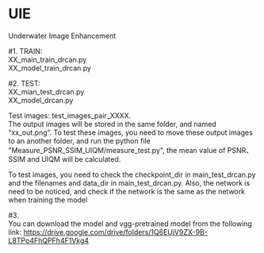 # UIE
Underwater Image Enhancement


#1. TRAIN:  
XX_main_train_drcan.py  
XX_model_train_drcan.py  

#2. TEST:  
XX_mian_test_drcan.py  
XX_model_drcan.py  

Test images: test_images_pair_XXXX.  
The output images will be stored in the same folder, and named “xx_out.png”.
To test these images, you need to move these output images to an another folder, and run the python file "Measure_PSNR_SSIM_UIQM/measure_test.py", the mean value of PSNR、SSIM and UIQM will be calculated.  

To test images, you need to check the checkpoint_dir in main_test_drcan.py and the filenames and data_dir in main_test_drcan.py. Also, the network is need to be noticed, and check if the network is the same as the network when training the model

#3.  
You can download the model and vgg-pretrained model from the following link: https://drive.google.com/drive/folders/1Q6EUjV9ZX-9B-L8TPo4FhQPFh4F1Vkg4



